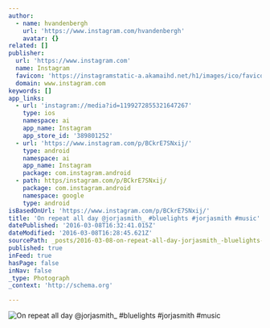 ```yaml
---
author:
  - name: hvandenbergh
    url: 'https://www.instagram.com/hvandenbergh'
    avatar: {}
related: []
publisher:
  url: 'https://www.instagram.com'
  name: Instagram
  favicon: 'https://instagramstatic-a.akamaihd.net/h1/images/ico/favicon.ico/7cdab0872b15.ico'
  domain: www.instagram.com
keywords: []
app_links:
  - url: 'instagram://media?id=1199272855321647267'
    type: ios
    namespace: ai
    app_name: Instagram
    app_store_id: '389801252'
  - url: 'https://www.instagram.com/p/BCkrE7SNxij/'
    type: android
    namespace: ai
    app_name: Instagram
    package: com.instagram.android
  - path: https/instagram.com/p/BCkrE7SNxij/
    package: com.instagram.android
    namespace: google
    type: android
isBasedOnUrl: 'https://www.instagram.com/p/BCkrE7SNxij/'
title: 'On repeat all day @jorjasmith_ #bluelights #jorjasmith #music'
datePublished: '2016-03-08T16:32:41.015Z'
dateModified: '2016-03-08T16:28:45.621Z'
sourcePath: _posts/2016-03-08-on-repeat-all-day-jorjasmith_-bluelights-jorjasmith-musi.md
published: true
inFeed: true
hasPage: false
inNav: false
_type: Photograph
_context: 'http://schema.org'

---
```

![On repeat all day &commat;jorjasmith&lowbar; &num;bluelights &num;jorjasmith &num;music](https://scontent.cdninstagram.com/t51.2885-15/s640x640/sh0.08/e35/12822493_202440023446952_522787871_n.jpg?ig_cache_key=MTE5OTI3Mjg1NTMyMTY0NzI2Nw%3D%3D.2)